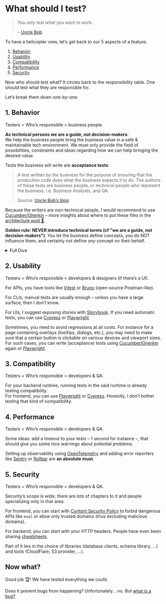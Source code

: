 # What should I test?

> You only test what you want to work.
>
> – [Uncle Bob](https://blog.cleancoder.com/)

<!-- But the asterisk here is: manual testing _is_ testing. Which – we have to be honest –, we do a lot in startups, right? -->

To have a helicopter view, let’s get back to our 5 aspects of a feature:

1. [Behavior](./1-what-is-a-feature.md#_1-behavior)
2. [Usability](./1-what-is-a-feature.md#_2-usability)
3. [Compatibility](./1-what-is-a-feature.md#_3-compatibility)
4. [Performance](./1-what-is-a-feature.md#_4-performance)
5. [Security](./1-what-is-a-feature.md#_5-security)

Now who should test what? It circles back to the responsibility table. One should test what they are responsible for.

Let’s break them down one-by-one:

## 1. Behavior

Testers = Who’s responsible = business people.

**As technical persons we are a guide, not decision-makers**:<br>
We help the business people bring the business value in a safe & maintainable tech environment. We must only provide the field of possibilities, constraints and ideas regarding how we can help bringing the desired value.

Tests the business will write are **acceptance tests**:

> A test written by the business for the purpose of ensuring that the production code does what the business expects it to do. The authors of these tests are business people, or technical people who represent the business. i.e. Business Analysts, and QA.
>
> Source: [Uncle Bob’s blog](https://blog.cleancoder.com/uncle-bob/2017/05/05/TestDefinitions.html)

Because the writers are non-technical people, I would recommend to use [Cucumber/Gherkin](https://cucumber.io/) – more insights about where to put these files in the [architecture post 🚧](./TODO).

**Golden rule: NEVER introduce technical terms (cf "we are a guide, not decision-makers")**. You let the business define concepts, you do NOT influence them, and certainly not define _any_ concept on their behalf.

<details>
<summary>Full Dive</summary>

The number of scenarios can rapidly grow 😅.

```gherkin
Feature: Get a list of team members
  As a team member
  I want to check my teammates contact info
  So that I can contact them in case of emergency

  Background:
    Given Mary is an A-team admin
    And Jack is an A-team member
    And Bob is a B-team member

  Scenario: A team member check the list of their teammates
    When Mary checks the A-team's members
    Then she sees Mary and Jack
    And it took less than 500ms # a demo of how to include performance testing

  Scenario: A team member fails checking another team's members
    When Bob checks the A-team's members
    Then Bob sees a "Not Found" error
```

And for admins:

```gherkin
Feature: Manage a team's members
  As a team admin
  I want to manage my team
  So that I am autonomous and do not need to spam support

  Background:
    Given Mary is an A-team admin
    And Jack is an A-team member
    And Bob is a B-team member

  Scenario: A team admin adds a new team member
    When Mary adds Bob
    Then the list contains Mary, Jack and Bob
    And it took less than 500ms # a demo of how to include performance testing

  Scenario: A team admin removes an existing team member
    When Mary removes Jack
    Then the list does not contain Jack
    But the list contains Mary

  Scenario: A team admin promotes a member as admin
    When Mary promotes Jack as team admin
    Then Jack becomes an A-team admin

  Scenario: A team admin revokes admin rights of a member
    When Mary promotes Jack as team admin
    And Mary revokes Jack's admin rights
    Then Jack is still an A-team member

  # Limitations
  Scenario: A team must have 1+ admin
    When Mary is the only team admin
    And Mary revokes Mary's admin rights
    Then Mary sees a "cannot remove last admin" error

  Scenario: A team admin adds a non-existent team member
    When Mary adds Freddy
    Then Mary sees an "unknown person" error

  Scenario: A team admin removes a non-existing team member
    When Mary removes Bob
    Then the list still contains Mary and Jack

  Scenario: A team has maximum 100 members
    Given the A-team has 98 random other team members
    When Mary adds Bob
    Then Mary gets a "team is full" error

  # Access control
  Scenario: A non-admin cannot add a new team member
    When Bob or Jack adds a new team member
    Then he sees a "Forbidden" error

  Scenario: A non-admin cannot remove a team member
    When Bob or Jack removes a team member
    Then he sees a "Forbidden" error
```

</details>

## 2. Usability

Testers = Who’s responsible = developers & designers (if there’s a UI).

For APIs, you have tools like [Vitest](https://vitest.dev/) or [Bruno](https://www.usebruno.com/) (open-source Postman-like).

For CLIs, manual tests are usually enough – unless you have a large surface, then I don’t know.

For UIs, I suggest exposing stories with [Storybook](https://storybook.js.org/). If you need automatic tests, you can use [Cypress](https://www.cypress.io/) or [Playwright](https://playwright.dev/).

Sometimes, you need to avoid regressions at all costs. For instance for a page containing overlays (tooltips, dialogs, etc.), you may need to make sure that a certain button is clickable on various devices and viewport sizes.<br>
For such cases, you can write (acceptance) tests using [Cucumber/Gherkin](https://cucumber.io/) again or [Playwright](https://playwright.dev/).

## 3. Compatibility

Testers = Who’s responsible = developers & QA.

For your backend runtime, running tests in the said runtime is already testing compatibility.<br>
For frontend, you can use [Playwright](https://playwright.dev/) or [Cypress](https://www.cypress.io/). Honestly, I don’t bother testing that kind of compatibility.

## 4. Performance

Testers = Who’s responsible = developers & QA.

Some ideas: add a timeout to your tests – 1 second for instance –, that should give you some nice warnings about potential problems.

Setting up observability using [OpenTelemetry](https://opentelemetry.io/) and adding error reporters like [Sentry](https://sentry.io/) or [Rollbar](https://rollbar.com/) are **an absolute must**.

## 5. Security

Testers = Who’s responsible = developers & QA.

<!-- How, I’m not exactly sure yet, so I will skip this for now. -->

Security’s scope is wide, there are lots of chapters to it and people specializing only in that area.

For frontend, you can start with [Content Security Policy](https://developer.mozilla.org/en-US/docs/Web/HTTP/Guides/CSP) to forbid dangerous APIs like `eval` or allow only trusted domains (thus excluding malicious domains).

For backend, you can start with your HTTP headers. People have even been sharing [cheatsheets](https://cheatsheetseries.owasp.org/cheatsheets/HTTP_Headers_Cheat_Sheet.html).

Part of it lies in the choice of libraries (database clients, schema library, …) and tools (CloudFlare, S3 provider, …).

## Now what?

Good job 🏆! We have tested everything we could.

Does it prevent bugs from happening? Unfortunately… no. But [what is a bug?](./4-what-is-a-bug.md)
